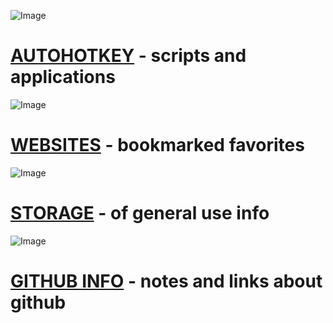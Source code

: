 
![Image](http://www.iconninja.com/files/325/698/417/h-icon.png)
# [AUTOHOTKEY](https://pauljohnsgit.github.io/AutoHotKey/) - scripts and applications

![Image](http://www.iconninja.com/files/189/709/205/favorites-bookmark-google-bookmarks-icon.png)
# [WEBSITES](https://github.com/Pauljohnsgit/Storage/blob/master/Websites.md) - bookmarked favorites

![Image](http://www.iconninja.com/files/921/194/481/storage-folder-cloud-storage-cloud-icloud-mac-icon.png)
# [STORAGE](https://pauljohnsgit.github.io/Storage/) - of general use info

![Image](http://www.iconninja.com/files/631/349/303/logo-connection-network-social-github-icon.png)
# [GITHUB INFO](ExamplePage.md) - notes and links about github
